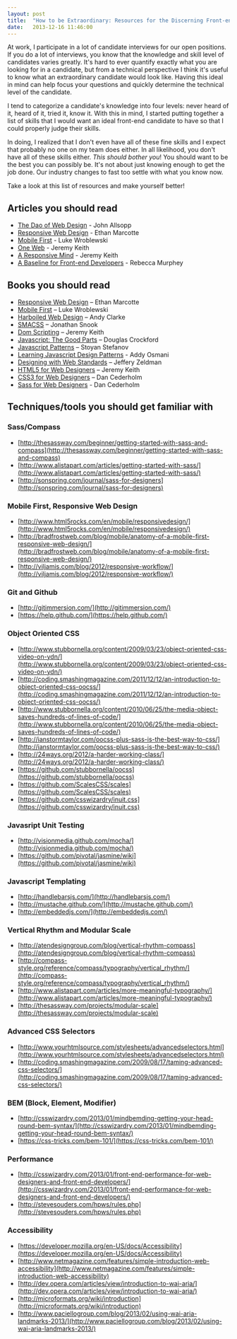 ```yaml
---
layout: post
title:  "How to be Extraordinary: Resources for the Discerning Front-end Developer"
date:   2013-12-16 11:46:00
---
```


At work, I participate in a lot of candidate interviews for our open positions. If you do a lot of interviews, you know that the knowledge and skill level of candidates varies greatly. It's hard to ever quantify exactly what you are looking for in a candidate, but from a technical perspective I think it's useful to know what an extraordinary candidate would look like. Having this ideal in mind can help focus your questions and quickly determine the technical level of the candidate.

I tend to categorize a candidate's knowledge into four levels: never heard of it, heard of it, tried it, know it. With this in mind, I started putting together a list of skills that I would want an ideal front-end candidate to have so that I could properly judge their skills.

In doing, I realized that I don't even have all of these fine skills and I expect that probably no one on my team does either. In all likelihood, you don't have all of these skills either. <em>This should bother you</em>! You should want to be the best you can possibly be. It's not about just knowing enough to get the job done. Our industry changes to fast too settle with what you know now.

Take a look at this list of resources and make yourself better!

## Articles you should read

*   [The Dao of Web Design](http://www.alistapart.com/articles/dao/) - John Allsopp
*   [Responsive Web Design](http://www.alistapart.com/articles/responsive-web-design/) - Ethan Marcotte
*   [Mobile First](http://www.lukew.com/ff/entry.asp?933) - Luke Wroblewski
*   [One Web](http://adactio.com/journal/1716/) - Jeremy Keith
*   [A Responsive Mind](http://adactio.com/journal/1696/) - Jeremy Keith
*   [A Baseline for Front-end Developers](http://rmurphey.com/blog/2012/04/12/a-baseline-for-front-end-developers/) - Rebecca Murphey

## Books you should read

*   [Responsive Web Design](http://www.abookapart.com/products/responsive-web-design) – Ethan Marcotte
*   [Mobile First](http://www.abookapart.com/products/mobile-first) – Luke Wroblewski
*   [Harboiled Web Design](http://hardboiledwebdesign.com/) – Andy Clarke
*   [SMACSS](http://smacss.com/) – Jonathan Snook
*   [Dom Scripting](http://domscripting.com/book/) – Jeremy Keith
*   [Javascript: The Good Parts](http://shop.oreilly.com/product/9780596517748.do) – Douglas Crockford
*   [Javascript Patterns](http://shop.oreilly.com/product/9780596806767.do) – Stoyan Stefanov
*   [Learning Javascript Design Patterns](http://addyosmani.com/resources/essentialjsdesignpatterns/book/) - Addy Osmani
*   [Designing with Web Standards](http://www.amazon.com/Designing-Web-Standards-3rd-Edition/dp/0321616952/ref=dp_ob_title_bk/191-8009941-3369117) – Jeffery Zeldman
*   [HTML5 for Web Designers](http://www.abookapart.com/products/html5-for-web-designers) – Jeremy Keith
*   [CSS3 for Web Designers](http://www.abookapart.com/products/css3-for-web-designers) – Dan Cederholm
*   [Sass for Web Designers](http://www.abookapart.com/products/sass-for-web-designers) - Dan Cederholm

## Techniques/tools you should get familiar with

### Sass/Compass
*   [http://thesassway.com/beginner/getting-started-with-sass-and-compass](http://thesassway.com/beginner/getting-started-with-sass-and-compass)
*   [http://www.alistapart.com/articles/getting-started-with-sass/](http://www.alistapart.com/articles/getting-started-with-sass/)
*   [http://sonspring.com/journal/sass-for-designers](http://sonspring.com/journal/sass-for-designers)

### Mobile First, Responsive Web Design

*   [http://www.html5rocks.com/en/mobile/responsivedesign/](http://www.html5rocks.com/en/mobile/responsivedesign/)
*   [http://bradfrostweb.com/blog/mobile/anatomy-of-a-mobile-first-responsive-web-design/](http://bradfrostweb.com/blog/mobile/anatomy-of-a-mobile-first-responsive-web-design/)
*   [http://viljamis.com/blog/2012/responsive-workflow/](http://viljamis.com/blog/2012/responsive-workflow/)

### Git and Github

*   [http://gitimmersion.com/](http://gitimmersion.com/)
*   [https://help.github.com/](https://help.github.com/)

### Object Oriented CSS

*   [http://www.stubbornella.org/content/2009/03/23/object-oriented-css-video-on-ydn/](http://www.stubbornella.org/content/2009/03/23/object-oriented-css-video-on-ydn/)
*   [http://coding.smashingmagazine.com/2011/12/12/an-introduction-to-object-oriented-css-oocss/](http://coding.smashingmagazine.com/2011/12/12/an-introduction-to-object-oriented-css-oocss/)
*   [http://www.stubbornella.org/content/2010/06/25/the-media-object-saves-hundreds-of-lines-of-code/](http://www.stubbornella.org/content/2010/06/25/the-media-object-saves-hundreds-of-lines-of-code/)
*   [http://ianstormtaylor.com/oocss-plus-sass-is-the-best-way-to-css/](http://ianstormtaylor.com/oocss-plus-sass-is-the-best-way-to-css/)
*   [http://24ways.org/2012/a-harder-working-class/](http://24ways.org/2012/a-harder-working-class/)
*   [https://github.com/stubbornella/oocss](https://github.com/stubbornella/oocss)
*   [https://github.com/ScalesCSS/scales](https://github.com/ScalesCSS/scales)
*   [https://github.com/csswizardry/inuit.css](https://github.com/csswizardry/inuit.css)

### Javasript Unit Testing

*   [http://visionmedia.github.com/mocha/](http://visionmedia.github.com/mocha/)
*   [https://github.com/pivotal/jasmine/wiki](https://github.com/pivotal/jasmine/wiki)

### Javascript Templating

*   [http://handlebarsjs.com/](http://handlebarsjs.com/)
*   [http://mustache.github.com/](http://mustache.github.com/)
*   [http://embeddedjs.com/](http://embeddedjs.com/)

### Vertical Rhythm and Modular Scale

*   [http://atendesigngroup.com/blog/vertical-rhythm-compass](http://atendesigngroup.com/blog/vertical-rhythm-compass)
*   [http://compass-style.org/reference/compass/typography/vertical_rhythm/](http://compass-style.org/reference/compass/typography/vertical_rhythm/)
*   [http://www.alistapart.com/articles/more-meaningful-typography/](http://www.alistapart.com/articles/more-meaningful-typography/)
*   [http://thesassway.com/projects/modular-scale](http://thesassway.com/projects/modular-scale)

### Advanced CSS Selectors

*   [http://www.yourhtmlsource.com/stylesheets/advancedselectors.html](http://www.yourhtmlsource.com/stylesheets/advancedselectors.html)
*   [http://coding.smashingmagazine.com/2009/08/17/taming-advanced-css-selectors/](http://coding.smashingmagazine.com/2009/08/17/taming-advanced-css-selectors/)

### BEM (Block, Element, Modifier)
*   [http://csswizardry.com/2013/01/mindbemding-getting-your-head-round-bem-syntax/](http://csswizardry.com/2013/01/mindbemding-getting-your-head-round-bem-syntax/)
*   [https://css-tricks.com/bem-101/](https://css-tricks.com/bem-101/)

### Performance

*   [http://csswizardry.com/2013/01/front-end-performance-for-web-designers-and-front-end-developers/](http://csswizardry.com/2013/01/front-end-performance-for-web-designers-and-front-end-developers/)
*   [http://stevesouders.com/hpws/rules.php](http://stevesouders.com/hpws/rules.php)

### Accessibility

*   [https://developer.mozilla.org/en-US/docs/Accessibility](https://developer.mozilla.org/en-US/docs/Accessibility)
*   [http://www.netmagazine.com/features/simple-introduction-web-accessibility](http://www.netmagazine.com/features/simple-introduction-web-accessibility)
*   [http://dev.opera.com/articles/view/introduction-to-wai-aria/](http://dev.opera.com/articles/view/introduction-to-wai-aria/)
*   [http://microformats.org/wiki/introduction](http://microformats.org/wiki/introduction)
*   [http://www.paciellogroup.com/blog/2013/02/using-wai-aria-landmarks-2013/](http://www.paciellogroup.com/blog/2013/02/using-wai-aria-landmarks-2013/)

